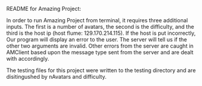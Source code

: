 README for Amazing Project:

In order to run Amazing Project from terminal, it requires three additional inputs.
The first is a number of avatars, the second is the difficulty, and the third is the
host ip (host flume: 129.170.214.115). If the host is put incorrectly, Our program will
display an error to the user. The server will tell us if the other two arguments are invalid. Other
errors from the server are caught in AMClient based upon the message type sent from the server
and are dealt with accordingly.

The testing files for this project were written to the testing directory and are disitingushed
by nAvatars and difficulty.